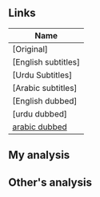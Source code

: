 ## Links
| Name  |
| ------------- |
|[Original] |
|[English subtitles] |
|[Urdu Subtitles] |
|[Arabic subtitles] |
|[English dubbed]| |
|[urdu dubbed] |
|[arabic dubbed](https://www.youtube.com/watch?v=1Rnc1seqw1Q&list=PLeN_0cPguz54eGqZ1-xTz2zOoof2R_Wam) |

## My analysis


## Other's analysis